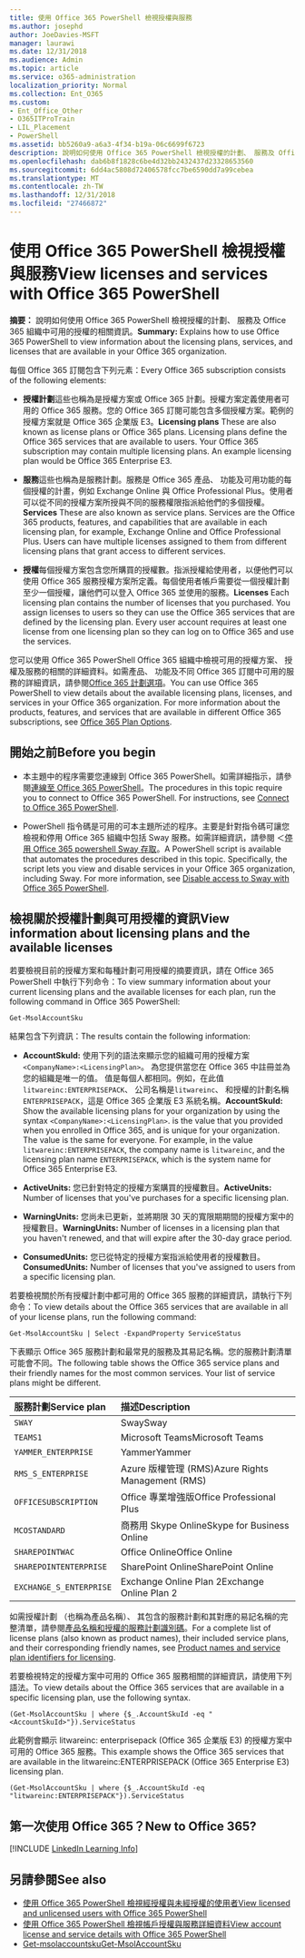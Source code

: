 ```yaml
---
title: 使用 Office 365 PowerShell 檢視授權與服務
ms.author: josephd
author: JoeDavies-MSFT
manager: laurawi
ms.date: 12/31/2018
ms.audience: Admin
ms.topic: article
ms.service: o365-administration
localization_priority: Normal
ms.collection: Ent_O365
ms.custom:
- Ent_Office_Other
- O365ITProTrain
- LIL_Placement
- PowerShell
ms.assetid: bb5260a9-a6a3-4f34-b19a-06c6699f6723
description: 說明如何使用 Office 365 PowerShell 檢視授權的計劃、 服務及 Office 365 組織中可用的授權的相關資訊。
ms.openlocfilehash: dab6b8f1828c6be4d32bb2432437d23328653560
ms.sourcegitcommit: 6dd4ac5808d72406578fcc7be6590dd7a99cebea
ms.translationtype: MT
ms.contentlocale: zh-TW
ms.lasthandoff: 12/31/2018
ms.locfileid: "27466872"
---
```

# <a name="view-licenses-and-services-with-office-365-powershell"></a><span data-ttu-id="89efa-103">使用 Office 365 PowerShell 檢視授權與服務</span><span class="sxs-lookup"><span data-stu-id="89efa-103">View licenses and services with Office 365 PowerShell</span></span>

<span data-ttu-id="89efa-104">**摘要：** 說明如何使用 Office 365 PowerShell 檢視授權的計劃、 服務及 Office 365 組織中可用的授權的相關資訊。</span><span class="sxs-lookup"><span data-stu-id="89efa-104">**Summary:** Explains how to use Office 365 PowerShell to view information about the licensing plans, services, and licenses that are available in your Office 365 organization.</span></span>
  
<span data-ttu-id="89efa-105">每個 Office 365 訂閱包含下列元素：</span><span class="sxs-lookup"><span data-stu-id="89efa-105">Every Office 365 subscription consists of the following elements:</span></span>

- <span data-ttu-id="89efa-p101">**授權計劃**這些也稱為是授權方案或 Office 365 計劃。授權方案定義使用者可用的 Office 365 服務。您的 Office 365 訂閱可能包含多個授權方案。範例的授權方案就是 Office 365 企業版 E3。</span><span class="sxs-lookup"><span data-stu-id="89efa-p101">**Licensing plans** These are also known as license plans or Office 365 plans. Licensing plans define the Office 365 services that are available to users. Your Office 365 subscription may contain multiple licensing plans. An example licensing plan would be Office 365 Enterprise E3.</span></span>
    
- <span data-ttu-id="89efa-p102">**服務**這些也稱為是服務計劃。服務是 Office 365 產品、 功能及可用功能的每個授權的計畫，例如 Exchange Online 與 Office Professional Plus。使用者可以從不同的授權方案所授與不同的服務權限指派給他們的多個授權。</span><span class="sxs-lookup"><span data-stu-id="89efa-p102">**Services** These are also known as service plans. Services are the Office 365 products, features, and capabilities that are available in each licensing plan, for example, Exchange Online and Office Professional Plus. Users can have multiple licenses assigned to them from different licensing plans that grant access to different services.</span></span>
    
- <span data-ttu-id="89efa-p103">**授權**每個授權方案包含您所購買的授權數。指派授權給使用者，以便他們可以使用 Office 365 服務授權方案所定義。每個使用者帳戶需要從一個授權計劃至少一個授權，讓他們可以登入 Office 365 並使用的服務。</span><span class="sxs-lookup"><span data-stu-id="89efa-p103">**Licenses** Each licensing plan contains the number of licenses that you purchased. You assign licenses to users so they can use the Office 365 services that are defined by the licensing plan. Every user account requires at least one license from one licensing plan so they can log on to Office 365 and use the services.</span></span>
    
<span data-ttu-id="89efa-p104">您可以使用 Office 365 PowerShell Office 365 組織中檢視可用的授權方案、 授權及服務的相關的詳細資料。如需產品、 功能及不同 Office 365 訂閱中可用的服務的詳細資訊，請參閱[Office 365 計劃選項](https://go.microsoft.com/fwlink/p/?LinkId=691147)。</span><span class="sxs-lookup"><span data-stu-id="89efa-p104">You can use Office 365 PowerShell to view details about the available licensing plans, licenses, and services in your Office 365 organization. For more information about the products, features, and services that are available in different Office 365 subscriptions, see [Office 365 Plan Options](https://go.microsoft.com/fwlink/p/?LinkId=691147).</span></span>

## <a name="before-you-begin"></a><span data-ttu-id="89efa-118">開始之前</span><span class="sxs-lookup"><span data-stu-id="89efa-118">Before you begin</span></span>

- <span data-ttu-id="89efa-p105">本主題中的程序需要您連線到 Office 365 PowerShell。如需詳細指示，請參閱[連線至 Office 365 PowerShell](connect-to-office-365-powershell.md)。</span><span class="sxs-lookup"><span data-stu-id="89efa-p105">The procedures in this topic require you to connect to Office 365 PowerShell. For instructions, see [Connect to Office 365 PowerShell](connect-to-office-365-powershell.md).</span></span>
    
- <span data-ttu-id="89efa-p106">PowerShell 指令碼是可用的可本主題所述的程序。主要是針對指令碼可讓您檢視和停用 Office 365 組織中包括 Sway 服務。如需詳細資訊，請參閱 ＜[停用 Office 365 powershell Sway 存取](disable-access-to-sway-with-office-365-powershell.md)。</span><span class="sxs-lookup"><span data-stu-id="89efa-p106">A PowerShell script is available that automates the procedures described in this topic. Specifically, the script lets you view and disable services in your Office 365 organization, including Sway. For more information, see [Disable access to Sway with Office 365 PowerShell](disable-access-to-sway-with-office-365-powershell.md).</span></span>
    
## <a name="view-information-about-licensing-plans-and-the-available-licenses"></a><span data-ttu-id="89efa-124">檢視關於授權計劃與可用授權的資訊</span><span class="sxs-lookup"><span data-stu-id="89efa-124">View information about licensing plans and the available licenses</span></span>

<span data-ttu-id="89efa-125">若要檢視目前的授權方案和每種計劃可用授權的摘要資訊，請在 Office 365 PowerShell 中執行下列命令：</span><span class="sxs-lookup"><span data-stu-id="89efa-125">To view summary information about your current licensing plans and the available licenses for each plan, run the following command in Office 365 PowerShell:</span></span>
  
```
Get-MsolAccountSku
```

<span data-ttu-id="89efa-126">結果包含下列資訊：</span><span class="sxs-lookup"><span data-stu-id="89efa-126">The results contain the following information:</span></span>
  
- <span data-ttu-id="89efa-p107">**AccountSkuId:** 使用下列的語法來顯示您的組織可用的授權方案`<CompanyName>:<LicensingPlan>`。 _<CompanyName>_ 為您提供當您在 Office 365 中註冊並為您的組織是唯一的值。_<LicensingPlan>_ 值是每個人都相同。例如，在此值`litwareinc:ENTERPRISEPACK`、 公司名稱是`litwareinc`、 和授權的計劃名稱`ENTERPRISEPACK`，這是 Office 365 企業版 E3 系統名稱。</span><span class="sxs-lookup"><span data-stu-id="89efa-p107">**AccountSkuId:** Show the available licensing plans for your organization by using the syntax `<CompanyName>:<LicensingPlan>`.  _<CompanyName>_ is the value that you provided when you enrolled in Office 365, and is unique for your organization. The _<LicensingPlan>_ value is the same for everyone. For example, in the value `litwareinc:ENTERPRISEPACK`, the company name is  `litwareinc`, and the licensing plan name  `ENTERPRISEPACK`, which is the system name for Office 365 Enterprise E3.</span></span>
    
- <span data-ttu-id="89efa-131">**ActiveUnits:** 您已針對特定的授權方案購買的授權數目。</span><span class="sxs-lookup"><span data-stu-id="89efa-131">**ActiveUnits:** Number of licenses that you've purchases for a specific licensing plan.</span></span>
    
- <span data-ttu-id="89efa-132">**WarningUnits:** 您尚未已更新，並將期限 30 天的寬限期期間的授權方案中的授權數目。</span><span class="sxs-lookup"><span data-stu-id="89efa-132">**WarningUnits:** Number of licenses in a licensing plan that you haven't renewed, and that will expire after the 30-day grace period.</span></span>
    
- <span data-ttu-id="89efa-133">**ConsumedUnits:** 您已從特定的授權方案指派給使用者的授權數目。</span><span class="sxs-lookup"><span data-stu-id="89efa-133">**ConsumedUnits:** Number of licenses that you've assigned to users from a specific licensing plan.</span></span>
    
<span data-ttu-id="89efa-134">若要檢視關於所有授權計劃中都可用的 Office 365 服務的詳細資訊，請執行下列命令：</span><span class="sxs-lookup"><span data-stu-id="89efa-134">To view details about the Office 365 services that are available in all of your license plans, run the following command:</span></span>
  
```
Get-MsolAccountSku | Select -ExpandProperty ServiceStatus
```

<span data-ttu-id="89efa-p108">下表顯示 Office 365 服務計劃和最常見的服務及其易記名稱。您的服務計劃清單可能會不同。</span><span class="sxs-lookup"><span data-stu-id="89efa-p108">The following table shows the Office 365 service plans and their friendly names for the most common services. Your list of service plans might be different.</span></span> 
  
|<span data-ttu-id="89efa-137">**服務計劃**</span><span class="sxs-lookup"><span data-stu-id="89efa-137">**Service plan**</span></span>|<span data-ttu-id="89efa-138">**描述**</span><span class="sxs-lookup"><span data-stu-id="89efa-138">**Description**</span></span>|
|:-----|:-----|
| `SWAY` <br/> |<span data-ttu-id="89efa-139">Sway</span><span class="sxs-lookup"><span data-stu-id="89efa-139">Sway</span></span>  <br/> |
| `TEAMS1` <br/> |<span data-ttu-id="89efa-140">Microsoft Teams</span><span class="sxs-lookup"><span data-stu-id="89efa-140">Microsoft Teams</span></span>  <br/> |
| `YAMMER_ENTERPRISE` <br/> |<span data-ttu-id="89efa-141">Yammer</span><span class="sxs-lookup"><span data-stu-id="89efa-141">Yammer</span></span>  <br/> |
| `RMS_S_ENTERPRISE` <br/> |<span data-ttu-id="89efa-142">Azure 版權管理 (RMS)</span><span class="sxs-lookup"><span data-stu-id="89efa-142">Azure Rights Management (RMS)</span></span>  <br/> |
| `OFFICESUBSCRIPTION` <br/> |<span data-ttu-id="89efa-143">Office 專業增強版</span><span class="sxs-lookup"><span data-stu-id="89efa-143">Office Professional Plus</span></span>  <br/> |
| `MCOSTANDARD` <br/> |<span data-ttu-id="89efa-144">商務用 Skype Online</span><span class="sxs-lookup"><span data-stu-id="89efa-144">Skype for Business Online</span></span>  <br/> |
| `SHAREPOINTWAC` <br/> |<span data-ttu-id="89efa-145">Office Online</span><span class="sxs-lookup"><span data-stu-id="89efa-145">Office Online</span></span>  <br/> |
| `SHAREPOINTENTERPRISE` <br/> |<span data-ttu-id="89efa-146">SharePoint Online</span><span class="sxs-lookup"><span data-stu-id="89efa-146">SharePoint Online</span></span>  <br/> |
| `EXCHANGE_S_ENTERPRISE` <br/> |<span data-ttu-id="89efa-147">Exchange Online Plan 2</span><span class="sxs-lookup"><span data-stu-id="89efa-147">Exchange Online Plan 2</span></span>  <br/> |
   
<span data-ttu-id="89efa-148">如需授權計劃 （也稱為產品名稱）、 其包含的服務計劃和其對應的易記名稱的完整清單，請參閱[產品名稱和授權的服務計劃識別碼](https://docs.microsoft.com/azure/active-directory/users-groups-roles/licensing-service-plan-reference)。</span><span class="sxs-lookup"><span data-stu-id="89efa-148">For a complete list of license plans (also known as product names), their included service plans, and their corresponding friendly names, see [Product names and service plan identifiers for licensing](https://docs.microsoft.com/azure/active-directory/users-groups-roles/licensing-service-plan-reference).</span></span>

<span data-ttu-id="89efa-149">若要檢視特定的授權方案中可用的 Office 365 服務相關的詳細資訊，請使用下列語法。</span><span class="sxs-lookup"><span data-stu-id="89efa-149">To view details about the Office 365 services that are available in a specific licensing plan, use the following syntax.</span></span>
  
```
(Get-MsolAccountSku | where {$_.AccountSkuId -eq "<AccountSkuId>"}).ServiceStatus
```

<span data-ttu-id="89efa-150">此範例會顯示 litwareinc: enterprisepack (Office 365 企業版 E3) 的授權方案中可用的 Office 365 服務。</span><span class="sxs-lookup"><span data-stu-id="89efa-150">This example shows the Office 365 services that are available in the litwareinc:ENTERPRISEPACK (Office 365 Enterprise E3) licensing plan.</span></span>
  
```
(Get-MsolAccountSku | where {$_.AccountSkuId -eq "litwareinc:ENTERPRISEPACK"}).ServiceStatus
```

## <a name="new-to-office-365"></a><span data-ttu-id="89efa-151">第一次使用 Office 365？</span><span class="sxs-lookup"><span data-stu-id="89efa-151">New to Office 365?</span></span>

[!INCLUDE [LinkedIn Learning Info](../common/office/linkedin-learning-info.md)]
   
## <a name="see-also"></a><span data-ttu-id="89efa-152">另請參閱</span><span class="sxs-lookup"><span data-stu-id="89efa-152">See also</span></span>

- [<span data-ttu-id="89efa-153">使用 Office 365 PowerShell 檢視經授權與未經授權的使用者</span><span class="sxs-lookup"><span data-stu-id="89efa-153">View licensed and unlicensed users with Office 365 PowerShell</span></span>](view-licensed-and-unlicensed-users-with-office-365-powershell.md)
- [<span data-ttu-id="89efa-154">使用 Office 365 PowerShell 檢視帳戶授權與服務詳細資料</span><span class="sxs-lookup"><span data-stu-id="89efa-154">View account license and service details with Office 365 PowerShell</span></span>](view-account-license-and-service-details-with-office-365-powershell.md)
- [<span data-ttu-id="89efa-155">Get-msolaccountsku</span><span class="sxs-lookup"><span data-stu-id="89efa-155">Get-MsolAccountSku</span></span>](https://go.microsoft.com/fwlink/p/?LinkId=691549)

